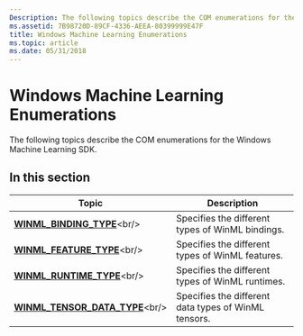 ```yaml
---
Description: The following topics describe the COM enumerations for the Windows Machine Learning SDK.
ms.assetid: 7B98720D-89CF-4336-AEEA-80399999E47F
title: Windows Machine Learning Enumerations
ms.topic: article
ms.date: 05/31/2018
---
```


# Windows Machine Learning Enumerations

The following topics describe the COM enumerations for the Windows Machine Learning SDK.

## In this section



| Topic                                                                              | Description                                                     |
|------------------------------------------------------------------------------------|-----------------------------------------------------------------|
| [**WINML\_BINDING\_TYPE**](https://msdn.microsoft.com/en-us/library/Mt845852(v=VS.85).aspx)<br/>          | Specifies the different types of WinML bindings.<br/>     |
| [**WINML\_FEATURE\_TYPE**](https://msdn.microsoft.com/en-us/library/Mt845853(v=VS.85).aspx)<br/>          | Specifies the different types of WinML features.<br/>     |
| [**WINML\_RUNTIME\_TYPE**](https://msdn.microsoft.com/en-us/library/Mt845860(v=VS.85).aspx)<br/>          | Specifies the different types of WinML runtimes.<br/>     |
| [**WINML\_TENSOR\_DATA\_TYPE**](https://msdn.microsoft.com/en-us/library/Mt845864(v=VS.85).aspx)<br/> | Specifies the different data types of WinML tensors.<br/> |



 

 

 




